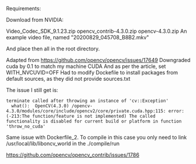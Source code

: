 Requirements: 

Download from NVIDIA:

Video_Codec_SDK_9.1.23.zip
opencv_contrib-4.3.0.zip
opencv-4.3.0.zip
An example video file, named "20200829_045708_B8B2.mkv" 

And place then all in the root directory.


Adapted from https://github.com/opencv/opencv/issues/17649 
Downgraded cuda by 0.1 to match my machine CUDA
And as per the article, set WITH_NVCUVID=OFF
Had to modify Dockefile to install packages from default sources, as they did not provide sources.txt


The issue I still get is:
```
terminate called after throwing an instance of 'cv::Exception'
  what():  OpenCV(4.3.0) /opencv-4.3.0/modules/core/include/opencv2/core/private.cuda.hpp:115: error: (-213:The function/feature is not implemented) The called functionality is disabled for current build or platform in function 'throw_no_cuda'
```

Same issue with Dockerfile_2. To compile in this case you only need to link /usr/local/lib/liboncv_world in the ./compile/run 

https://github.com/opencv/opencv_contrib/issues/1786 
